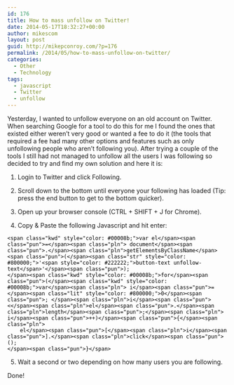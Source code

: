 ```yaml
---
id: 176
title: How to mass unfollow on Twitter!
date: 2014-05-17T18:32:27+00:00
author: mikescom
layout: post
guid: http://mikepconroy.com/?p=176
permalink: /2014/05/how-to-mass-unfollow-on-twitter/
categories:
  - Other
  - Technology
tags:
  - javascript
  - Twitter
  - unfollow
---
```

Yesterday, I wanted to unfollow everyone on an old account on Twitter. When searching Google for a tool to do this for me I found the ones that existed either weren&#8217;t very good or wanted a fee to do it (the tools that required a fee had many other options and features such as only unfollowing people who aren&#8217;t following you). After trying a couple of the tools I still had not managed to unfollow all the users I was following so decided to try and find my own solution and here it is:

1) Login to Twitter and click Following.

2) Scroll down to the bottom until everyone your following has loaded (Tip: press the end button to get to the bottom quicker).

3) Open up your browser console (CTRL + SHIFT + J for Chrome).

4) Copy & Paste the following Javascript and hit enter:

<pre class="default prettyprint prettyprinted" style="color: #000000;"><code>&lt;span class="kwd" style="color: #00008b;">var el&lt;/span>&lt;span class="pun">=&lt;/span>&lt;span class="pln"> document&lt;/span>&lt;span class="pun">.&lt;/span>&lt;span class="pln">getElementsByClassName&lt;/span>&lt;span class="pun">(&lt;/span>&lt;span class="str" style="color: #800000;">'&lt;span style="color: #222222;">button-text unfollow-text&lt;/span>'&lt;/span>&lt;span class="pun">);
&lt;/span>&lt;span class="kwd" style="color: #00008b;">for&lt;/span>&lt;span class="pun">(&lt;/span>&lt;span class="kwd" style="color: #00008b;">var&lt;/span>&lt;span class="pln"> i&lt;/span>&lt;span class="pun">=&lt;/span>&lt;span class="lit" style="color: #800000;">0&lt;/span>&lt;span class="pun">; &lt;/span>&lt;span class="pln">i&lt;/span>&lt;span class="pun">&lt;&lt;/span>&lt;span class="pln">el&lt;/span>&lt;span class="pun">.&lt;/span>&lt;span class="pln">length&lt;/span>&lt;span class="pun">;&lt;/span>&lt;span class="pln"> i&lt;/span>&lt;span class="pun">++)&lt;/span>&lt;span class="pun">{&lt;/span>&lt;span class="pln">
    el&lt;/span>&lt;span class="pun">[&lt;/span>&lt;span class="pln">i&lt;/span>&lt;span class="pun">].&lt;/span>&lt;span class="pln">click&lt;/span>&lt;span class="pun">();
&lt;/span>&lt;span class="pun">}&lt;/span></code></pre>

5) Wait a second or two depending on how many users you are following.

Done!